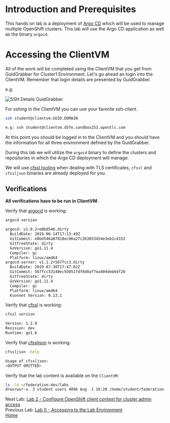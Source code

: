 <a id="markdown-introduction-and-prerequisites" name="introduction-and-prerequisites"></a>
# Introduction and Prerequisites

This hands on lab is a deployment of [Argo CD](https://github.com/argoproj/argo-cd) which will be used to manage multiple OpenShift
clusters. This lab will use the Argo CD application as well as the binary `argocd`.

<a id="markdown-accessing-the-clientvm" name="accessing-the-clientvm"></a>
# Accessing the ClientVM
All of the work will be completed using the ClientVM that you get from GuidGrabber for Cluster1 Environment. Let's go ahead an login into the ClientVM. Remember that login details are presented by GuidGrabber.

e.g:

![SSH Details GuidGrabber](assets/ssh-details-gg.png)

For *sshing* in the ClientVM you can use your favorite ssh-client.

~~~sh
ssh student@clientvm.GUID.DOMAIN

e.g: ssh student@clientvm.d5fe.sandbox253.opentlc.com
~~~

At this point you should be logged in to the ClientVM and you should have the information for all three environment defined by the GuidGrabber.

During this lab we will utilize the `argocd` binary to define the clusters and repositories in which the Argo CD deployment will manage. 

We will use [cfssl tooling](https://cfssl.org/) when dealing with TLS certificates, `cfssl` and `cfssljson` binaries are already deployed for you.

<a id="markdown-verifications" name="verifications"></a>
## Verifications

**All verifications have to be run in ClientVM.**

Verify that [argocd](https://github.com/argoproj/argo-cd/releases/download/v1.1.2/argocd-linux-amd64) is working:

~~~sh
argocd version

argocd: v1.0.2+e0bd546.dirty
  BuildDate: 2019-06-14T17:13:49Z
  GitCommit: e0bd546a07818ec06a27c2b3033454e3eb1c4152
  GitTreeState: dirty
  GoVersion: go1.11.4
  Compiler: gc
  Platform: linux/amd64
argocd-server: v1.1.2+567fcc3.dirty
  BuildDate: 2019-07-30T17:47:02Z
  GitCommit: 567fcc33140ec93051fdf8d0af7ea404deb64f20
  GitTreeState: dirty
  GoVersion: go1.11.4
  Compiler: gc
  Platform: linux/amd64
  Ksonnet Version: 0.13.1
~~~

Verify that [cfssl](https://github.com/cloudflare/cfssl/blob/master/README.md#using-the-command-line-tool) is working:

~~~sh
cfssl version

Version: 1.2.0
Revision: dev
Runtime: go1.6
~~~

Verify that [cfssljson](https://github.com/cloudflare/cfssl/blob/master/README.md#using-the-command-line-tool) is working:

~~~sh
cfssljson -help

Usage of cfssljson:
<OUTPUT OMITTED>
~~~

Verify that the lab content is available on the `ClientVM`:

~~~sh
ls -ld ~/federation-dev/labs
drwxrwxr-x. 3 student users 4096 Aug  1 16:20 /home/student/federation-dev/labs/
~~~

Next Lab: [Lab 2 - Configure OpenShift client context for cluster admin access](./2.md)<br>
Previous Lab: [Lab 0 - Accessing to the Lab Environment](./intro.md)<br>
[Home](./README.md)
